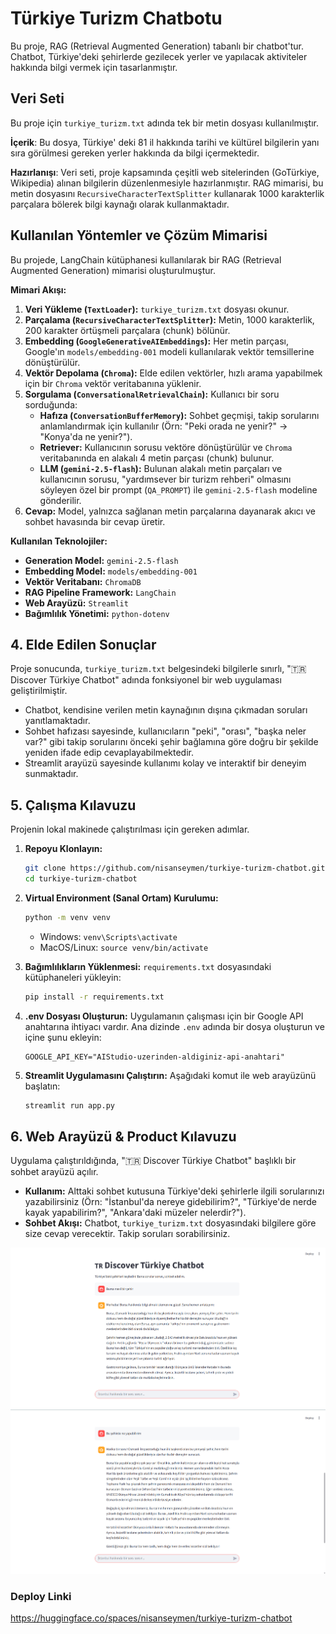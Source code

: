 # Türkiye Turizm Chatbotu

Bu proje, RAG (Retrieval Augmented Generation) tabanlı bir chatbot'tur. Chatbot, Türkiye'deki şehirlerde gezilecek yerler ve yapılacak aktiviteler hakkında bilgi vermek için tasarlanmıştır. 

## Veri Seti

Bu proje için `turkiye_turizm.txt`  adında tek bir metin dosyası kullanılmıştır.

**İçerik**: Bu dosya, Türkiye' deki 81 il hakkında tarihi ve kültürel bilgilerin yanı sıra görülmesi gereken yerler hakkında da bilgi içermektedir.

**Hazırlanışı**: Veri seti, proje kapsamında çeşitli web sitelerinden (GoTürkiye, Wikipedia) alınan bilgilerin düzenlenmesiyle hazırlanmıştır. RAG mimarisi, bu metin dosyasını `RecursiveCharacterTextSplitter` kullanarak 1000 karakterlik parçalara bölerek bilgi kaynağı olarak kullanmaktadır.

## Kullanılan Yöntemler ve Çözüm Mimarisi

Bu projede, LangChain kütüphanesi kullanılarak bir RAG (Retrieval Augmented Generation) mimarisi oluşturulmuştur.

**Mimari Akışı:**

1.  **Veri Yükleme (`TextLoader`):** `turkiye_turizm.txt` dosyası okunur.
2.  **Parçalama (`RecursiveCharacterTextSplitter`):** Metin, 1000 karakterlik, 200 karakter örtüşmeli parçalara (chunk) bölünür.
3.  **Embedding (`GoogleGenerativeAIEmbeddings`):** Her metin parçası, Google'ın `models/embedding-001` modeli kullanılarak vektör temsillerine dönüştürülür.
4.  **Vektör Depolama (`Chroma`):** Elde edilen vektörler, hızlı arama yapabilmek için bir `Chroma` vektör veritabanına yüklenir.
5.  **Sorgulama (`ConversationalRetrievalChain`):** Kullanıcı bir soru sorduğunda:
    * **Hafıza (`ConversationBufferMemory`):** Sohbet geçmişi, takip sorularını anlamlandırmak için kullanılır (Örn: "Peki orada ne yenir?" -> "Konya'da ne yenir?").
    * **Retriever:** Kullanıcının sorusu vektöre dönüştürülür ve `Chroma` veritabanında en alakalı 4 metin parçası (chunk) bulunur.
    * **LLM (`gemini-2.5-flash`):** Bulunan alakalı metin parçaları ve kullanıcının sorusu, "yardımsever bir turizm rehberi" olmasını söyleyen özel bir prompt (`QA_PROMPT`) ile `gemini-2.5-flash` modeline gönderilir.
6.  **Cevap:** Model, yalnızca sağlanan metin parçalarına dayanarak akıcı ve sohbet havasında bir cevap üretir.

**Kullanılan Teknolojiler:**

* **Generation Model:** `gemini-2.5-flash`
* **Embedding Model:** `models/embedding-001`
* **Vektör Veritabanı:** `ChromaDB`
* **RAG Pipeline Framework:** `LangChain`
* **Web Arayüzü:** `Streamlit`
* **Bağımlılık Yönetimi:** `python-dotenv`

## 4. Elde Edilen Sonuçlar

Proje sonucunda, `turkiye_turizm.txt`  belgesindeki bilgilerle sınırlı, "🇹🇷 Discover Türkiye Chatbot" adında fonksiyonel bir web uygulaması geliştirilmiştir.

* Chatbot, kendisine verilen metin kaynağının dışına çıkmadan soruları yanıtlamaktadır.
* Sohbet hafızası sayesinde, kullanıcıların "peki", "orası", "başka neler var?" gibi takip sorularını önceki şehir bağlamına göre doğru bir şekilde yeniden ifade edip cevaplayabilmektedir.
* Streamlit arayüzü sayesinde kullanımı kolay ve interaktif bir deneyim sunmaktadır.

## 5. Çalışma Kılavuzu

Projenin lokal makinede çalıştırılması için gereken adımlar.

1.  **Repoyu Klonlayın:**
    ```bash
    git clone https://github.com/nisanseymen/turkiye-turizm-chatbot.git
    cd turkiye-turizm-chatbot
    ```

2.  **Virtual Environment (Sanal Ortam) Kurulumu:**
    ```bash
    python -m venv venv
    ```
    * Windows: `venv\Scripts\activate`
    * MacOS/Linux: `source venv/bin/activate`

3.  **Bağımlılıkların Yüklenmesi:**
    `requirements.txt` dosyasındaki kütüphaneleri yükleyin:
    ```bash
    pip install -r requirements.txt
    ```

4.  **.env Dosyası Oluşturun:**
    Uygulamanın çalışması için bir Google API anahtarına ihtiyacı vardır. Ana dizinde `.env` adında bir dosya oluşturun ve içine şunu ekleyin:
    ```
    GOOGLE_API_KEY="AIStudio-uzerinden-aldiginiz-api-anahtari"
    ```

5.  **Streamlit Uygulamasını Çalıştırın:**
    Aşağıdaki komut ile web arayüzünü başlatın:
    ```bash
    streamlit run app.py
    ```

## 6. Web Arayüzü & Product Kılavuzu

Uygulama çalıştırıldığında, "🇹🇷 Discover Türkiye Chatbot" başlıklı bir sohbet arayüzü açılır.

* **Kullanım:** Alttaki sohbet kutusuna Türkiye'deki şehirlerle ilgili sorularınızı yazabilirsiniz (Örn: "İstanbul'da nereye gidebilirim?", "Türkiye'de nerde kayak yapabilirim?", "Ankara'daki müzeler nelerdir?").
* **Sohbet Akışı:** Chatbot, `turkiye_turizm.txt`  dosyasındaki bilgilere göre size cevap verecektir. Takip soruları sorabilirsiniz.

![Chatbot Arayüzü](arayuz-1.png)
![Chatbot Arayüzü](arayuz-2.png)

### Deploy Linki
https://huggingface.co/spaces/nisanseymen/turkiye-turizm-chatbot

